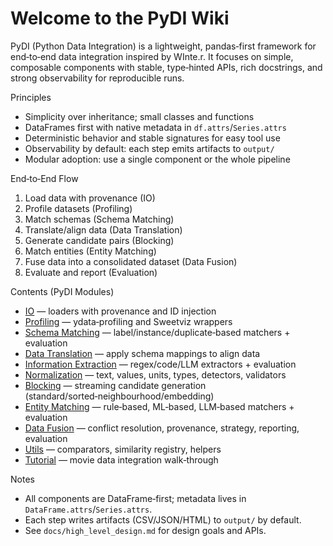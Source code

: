 Welcome to the PyDI Wiki
========================

PyDI (Python Data Integration) is a lightweight, pandas‑first framework for end‑to‑end data integration inspired by WInte.r. It focuses on simple, composable components with stable, type‑hinted APIs, rich docstrings, and strong observability for reproducible runs.

Principles
- Simplicity over inheritance; small classes and functions
- DataFrames first with native metadata in `df.attrs`/`Series.attrs`
- Deterministic behavior and stable signatures for easy tool use
- Observability by default: each step emits artifacts to `output/`
- Modular adoption: use a single component or the whole pipeline

End‑to‑End Flow
1. Load data with provenance (IO)
2. Profile datasets (Profiling)
3. Match schemas (Schema Matching)
4. Translate/align data (Data Translation)
5. Generate candidate pairs (Blocking)
6. Match entities (Entity Matching)
7. Fuse data into a consolidated dataset (Data Fusion)
8. Evaluate and report (Evaluation)

Contents (PyDI Modules)
- [IO](IO) — loaders with provenance and ID injection
- [Profiling](Profiling) — ydata‑profiling and Sweetviz wrappers
- [Schema Matching](SchemaMatching) — label/instance/duplicate‑based matchers + evaluation
- [Data Translation](DataTranslation) — apply schema mappings to align data
- [Information Extraction](InformationExtraction) — regex/code/LLM extractors + evaluation
- [Normalization](Normalization) — text, values, units, types, detectors, validators
- [Blocking](Blocking) — streaming candidate generation (standard/sorted‑neighbourhood/embedding)
- [Entity Matching](EntityMatching) — rule‑based, ML‑based, LLM‑based matchers + evaluation
- [Data Fusion](DataFusion) — conflict resolution, provenance, strategy, reporting, evaluation
- [Utils](Utils) — comparators, similarity registry, helpers
- [Tutorial](Tutorial) — movie data integration walk‑through

Notes
- All components are DataFrame‑first; metadata lives in `DataFrame.attrs`/`Series.attrs`.
- Each step writes artifacts (CSV/JSON/HTML) to `output/` by default.
- See `docs/high_level_design.md` for design goals and APIs.
